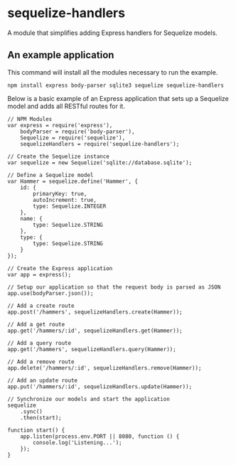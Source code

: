 # sequelize-handlers
A module that simplifies adding Express handlers for Sequelize models.

## An example application
This command will install all the modules necessary to run the example.

```
npm install express body-parser sqlite3 sequelize sequelize-handlers
```

Below is a basic example of an Express application that sets up a Sequelize 
model and adds all RESTful routes for it.

```
// NPM Modules
var express = require('express'),
    bodyParser = require('body-parser'),
    Sequelize = require('sequelize'),
    sequelizeHandlers = require('sequelize-handlers');

// Create the Sequelize instance
var sequelize = new Sequelize('sqlite://database.sqlite');

// Define a Sequelize model
var Hammer = sequelize.define('Hammer', {
    id: {
        primaryKey: true,
        autoIncrement: true,
        type: Sequelize.INTEGER
    },
    name: {
        type: Sequelize.STRING
    },
    type: {
        type: Sequelize.STRING
    }
});

// Create the Express application
var app = express();

// Setup our application so that the request body is parsed as JSON
app.use(bodyParser.json());

// Add a create route
app.post('/hammers', sequelizeHandlers.create(Hammer));

// Add a get route
app.get('/hammers/:id', sequelizeHandlers.get(Hammer));

// Add a query route
app.get('/hammers', sequelizeHandlers.query(Hammer));

// Add a remove route
app.delete('/hammers/:id', sequelizeHandlers.remove(Hammer));

// Add an update route
app.put('/hammers/:id', sequelizeHandlers.update(Hammer));

// Synchronize our models and start the application
sequelize
    .sync()
    .then(start);

function start() {
    app.listen(process.env.PORT || 8080, function () {
        console.log('Listening...');
    });
}

```